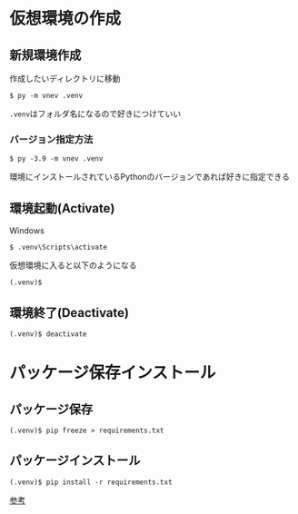 # 仮想環境の作成

## 新規環境作成

作成したいディレクトリに移動

```
$ py -m vnev .venv
```

`.venv`はフォルダ名になるので好きにつけていい

### バージョン指定方法

```
$ py -3.9 -m vnev .venv
```

環境にインストールされているPythonのバージョンであれば好きに指定できる

## 環境起動(Activate)

Windows
```
$ .venv\Scripts\activate
```

仮想環境に入ると以下のようになる

```
(.venv)$
```

## 環境終了(Deactivate)

```
(.venv)$ deactivate
```

# パッケージ保存インストール

## パッケージ保存

```
(.venv)$ pip freeze > requirements.txt
```

## パッケージインストール
```
(.venv)$ pip install -r requirements.txt
```

[参考](https://www.python.jp/install/windows/venv.html)
